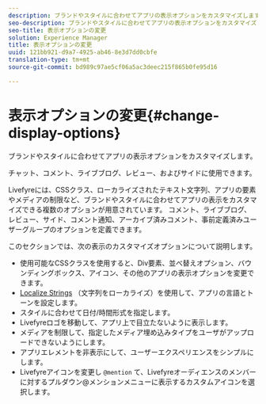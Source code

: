 ```yaml
---
description: ブランドやスタイルに合わせてアプリの表示オプションをカスタマイズします。
seo-description: ブランドやスタイルに合わせてアプリの表示オプションをカスタマイズします。
seo-title: 表示オプションの変更
solution: Experience Manager
title: 表示オプションの変更
uuid: 121bb921-d9a7-4925-ab46-8e3d7dd0cbfe
translation-type: tm+mt
source-git-commit: bd989c97ae5cf06a5ac3deec215f865b0fe95d16

---
```



# 表示オプションの変更{#change-display-options}

ブランドやスタイルに合わせてアプリの表示オプションをカスタマイズします。

チャット、コメント、ライブブログ、レビュー、およびサイドに使用できます。

Livefyreには、CSSクラス、ローカライズされたテキスト文字列、アプリの要素やメディアの制限など、ブランドやスタイルに合わせてアプリの表示をカスタマイズできる複数のオプションが用意されています。 コメント、ライブブログ、レビュー、サイド、コメント通知、アーカイブ済みコメント、事前定義済みユーザーグループのオプションを定義できます。

このセクションでは、次の表示のカスタマイズオプションについて説明します。

* 使用可能なCSSクラスを使用すると、Div要素、並べ替えオプション、バウンディングボックス、アイコン、その他のアプリの表示オプションを変更できます。
* [Localize Strings](/help/using/c-settings-other/c-translation-sets/c-localize-strings.md) （文字列をローカライズ）を使用して、アプリの言語とトーンを設定します。
* スタイルに合わせて日付/時間形式を指定します。
* Livefyreロゴを移動して、アプリ上で目立たないように表示します。
* メディアを制限して、指定したメディア埋め込みタイプをユーザがアップロードできないようにします。
* アプリエレメントを非表示にして、ユーザーエクスペリエンスをシンプルにします。
* Livefyreアイコンを変更し `@mention` て、Livefyreオーディエンスのメンバーに対するプルダウン@メンションメニューに表示するカスタムアイコンを選択します。


